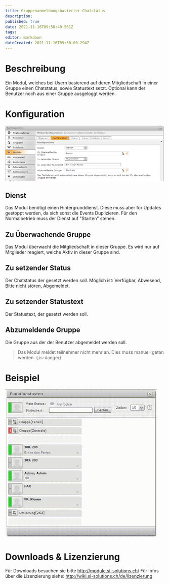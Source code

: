 ```yaml
---
title: Gruppenanmeldungsbasierter Chatstatus
description: 
published: true
date: 2021-11-16T09:58:40.561Z
tags: 
editor: markdown
dateCreated: 2021-11-16T09:30:00.294Z
---
```


# Beschreibung
Ein Modul, welches bei Usern basierend auf deren Mitgliedschaft in einer Gruppe einen Chatstatus, sowie Statustext setzt. Optional kann der Benutzer noch aus einer Gruppe ausgeloggt werden.

# Konfiguration

![1.png](/uploads/gruppenanmeldungsbasierter-chatstatus/1.png)

## Dienst
Das Modul benötigt einen Hintergrunddienst. Diese muss aber für Updates gestoppt werden, da sich sonst die Events Duplizieren. Für den Normalbetrieb muss der Dienst auf "Starten" stehen.

## Zu Überwachende Gruppe
Das Modul überwacht die Mitgliedschaft in dieser Gruppe. Es wird nur auf Mitglieder reagiert, welche Aktiv in dieser Gruppe sind.

## Zu setzender Status
Der Chatstatus der gesetzt werden soll. Möglich ist: Verfügbar, Abwesend, Bitte nicht stören, Abgemeldet.

## Zu setzender Statustext
Der Statustext, der gesetzt werden soll.

## Abzumeldende Gruppe
Die Gruppe aus der der Benutzer abgemeldet werden soll.
> Das Modul meldet teilnehmer nicht mehr an. Dies muss manuell getan werden.
{.is-danger}

# Beispiel

![2.gif](/uploads/gruppenanmeldungsbasierter-chatstatus/2.gif)

# Downloads & Lizenzierung
Für Downloads besuchen sie bitte http://module.si-solutions.ch/
Für Infos über die Lizenzierung siehe: http://wiki.si-solutions.ch/de/lizenzierung